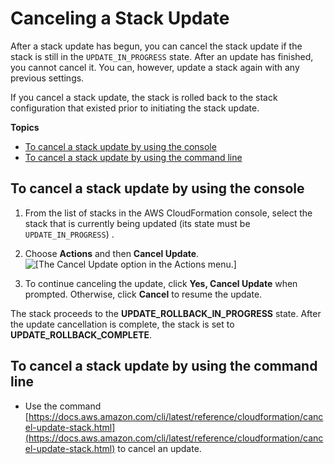 # Canceling a Stack Update<a name="using-cfn--stack-update-cancel"></a>

After a stack update has begun, you can cancel the stack update if the stack is still in the `UPDATE_IN_PROGRESS` state\. After an update has finished, you cannot cancel it\. You can, however, update a stack again with any previous settings\.

If you cancel a stack update, the stack is rolled back to the stack configuration that existed prior to initiating the stack update\.

**Topics**
+ [To cancel a stack update by using the console](#w4ab1c15c17c27b9)
+ [To cancel a stack update by using the command line](#w4ab1c15c17c27c11)

## To cancel a stack update by using the console<a name="w4ab1c15c17c27b9"></a>

1. From the list of stacks in the AWS CloudFormation console, select the stack that is currently being updated \(its state must be `UPDATE_IN_PROGRESS`\) \.

1. Choose **Actions** and then **Cancel Update**\.  
![\[The Cancel Update option in the Actions menu.\]](http://docs.aws.amazon.com/AWSCloudFormation/latest/UserGuide/images/cfn-cancel-stack-update.png)

1. To continue canceling the update, click **Yes, Cancel Update** when prompted\. Otherwise, click **Cancel** to resume the update\.

The stack proceeds to the **UPDATE\_ROLLBACK\_IN\_PROGRESS** state\. After the update cancellation is complete, the stack is set to **UPDATE\_ROLLBACK\_COMPLETE**\.

## To cancel a stack update by using the command line<a name="w4ab1c15c17c27c11"></a>
+ Use the command [https://docs.aws.amazon.com/cli/latest/reference/cloudformation/cancel-update-stack.html](https://docs.aws.amazon.com/cli/latest/reference/cloudformation/cancel-update-stack.html) to cancel an update\.